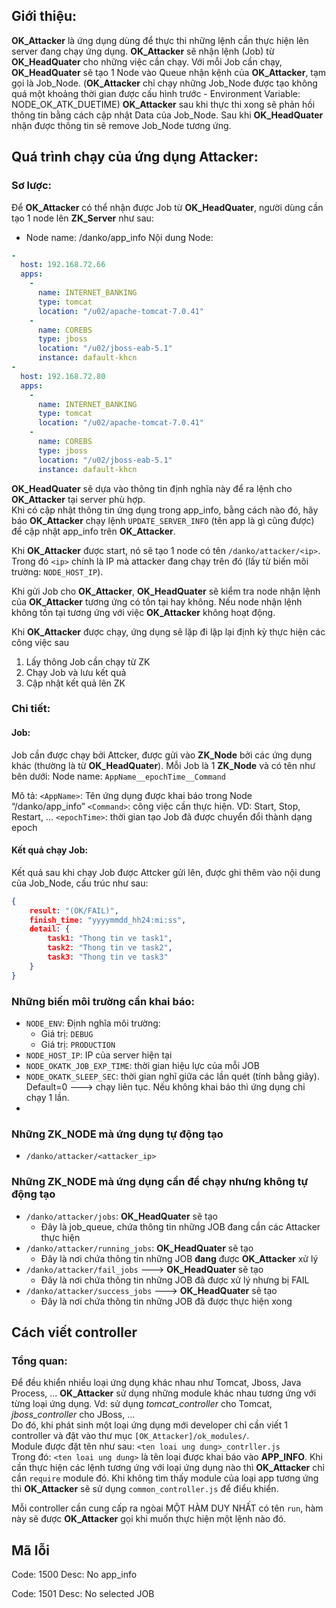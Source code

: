 ## Giới thiệu:
**OK_Attacker** là ứng dụng dùng để thực thi những lệnh cần thực hiện lên server đang chạy ứng dụng.
**OK_Attacker** sẽ nhận lệnh (Job) từ **OK_HeadQuater** cho những việc cần chạy.
Với mỗi Job cần chạy, **OK_HeadQuater** sẽ tạo 1 Node vào Queue nhận kệnh của **OK_Attacker**, tạm gọi là Job_Node.
(**OK_Attacker** chỉ chạy những Job_Node được tạo không quá một khoảng thời gian được cấu hình trước - Environment Variable: NODE_OK_ATK_DUETIME)
**OK_Attacker** sau khi thực thi xong sẽ phản hồi thông tin bằng cách cập nhật Data của Job_Node.
Sau khi **OK_HeadQuater** nhận được thông tin sẽ remove Job_Node tương ứng.

## Quá trình chạy của ứng dụng Attacker:

### Sơ lược:
Để **OK_Attacker** có thể nhận được Job từ **OK_HeadQuater**, người dùng cần tạo 1 node lên **ZK_Server** như sau:
- Node name: /danko/app_info
Nội dung Node:
```YAML
-
  host: 192.168.72.66
  apps:
    - 
      name: INTERNET_BANKING
      type: tomcat
      location: "/u02/apache-tomcat-7.0.41"
    - 
      name: COREBS
      type: jboss
      location: "/u02/jboss-eab-5.1"
      instance: dafault-khcn
-
  host: 192.168.72.80
  apps:
    - 
      name: INTERNET_BANKING
      type: tomcat
      location: "/u02/apache-tomcat-7.0.41"
    - 
      name: COREBS
      type: jboss
      location: "/u02/jboss-eab-5.1"
      instance: dafault-khcn
```
**OK_HeadQuater** sẽ dựa vào thông tin định nghĩa này để ra lệnh cho **OK_Attacker** tại server phù hợp.  
Khi có cập nhật thông tin ứng dụng trong app_info, bằng cách nào đó,
  hãy báo **OK_Attacker** chạy lệnh ```UPDATE_SERVER_INFO``` (tên app là gì cũng được) để cập nhật app_info trên **OK_Attacker**.  

Khi **OK_Attacker** được start, nó sẽ tạo 1 node có tên ```/danko/attacker/<ip>```.  
Trong đó ```<ip>``` chính là IP mà attacker đang chạy trên đó (lấy từ biến môi trường: ```NODE_HOST_IP```).

Khi gửi Job cho **OK_Attacker**, **OK_HeadQuater** sẽ kiểm tra node nhận lệnh của **OK_Attacker** tương ứng có tồn tại hay không.
  Nếu node nhận lệnh không tồn tại tương ứng với việc **OK_Attacker** không hoạt động.

Khi **OK_Attacker** được chạy, ứng dụng sẽ lặp đi lặp lại định kỳ thực hiện các công việc sau
1. Lấy thông Job cần chạy từ ZK
2. Chạy Job và lưu kết quả
3. Cập nhật kết quả lên ZK

### Chi tiết:

#### Job:
Job cần được chạy bởi Attcker, được gửi vào **ZK_Node** bởi các ứng dụng khác
(thường là từ **OK_HeadQuater**).
Mỗi Job là 1 **ZK_Node** và có tên như bên dưới:
Node name: ```AppName__epochTime__Command```

Mô tả:
```<AppName>```: Tên ứng dụng được khai báo trong Node “/danko/app_info”
```<Command>```: công việc cần thực hiện. VD: Start, Stop, Restart, ...
```<epochTime>```: thời gian tạo Job đã được chuyển đổi thành dạng epoch 

#### Kết quả chạy Job:
Kết quả sau khi chạy Job được Attcker gửi lên, được ghi thêm vào nội dung của Job_Node, cấu trúc như sau:
```JSON
{
    result: "(OK/FAIL)",
    finish_time: "yyyymmdd_hh24:mi:ss",
    detail: {
        task1: "Thong tin ve task1",
        task2: "Thong tin ve task2",
        task3: "Thong tin ve task3"
    }
}
```

### Những biến môi trường cần khai báo:
- ```NODE_ENV```: Định nghĩa môi trường:
  - Giá trị: ```DEBUG```
  - Giá trị: ```PRODUCTION```
- ```NODE_HOST_IP```: IP của server hiện tại
- ```NODE_OKATK_JOB_EXP_TIME```: thời gian hiệu lực của mỗi JOB
- ```NODE_OKATK_SLEEP_SEC```: thời gian nghĩ giữa các lần quét (tính bằng giây).
  Default=0 ---> chạy liên tục. Nếu không khai báo thì ứng dụng chỉ chạy 1 lần.
- 

### Những ZK_NODE mà ứng dụng tự động tạo
- ```/danko/attacker/<attacker_ip>```

### Những ZK_NODE mà ứng dụng cần để chạy nhưng không tự động tạo
- ```/danko/attacker/jobs```: **OK_HeadQuater** sẽ tạo
  - Đây là job_queue, chứa thông tin những JOB đang cần các Attacker thực hiện
- ```/danko/attacker/running_jobs```: **OK_HeadQuater** sẽ tạo
  - Đây là nơi chứa thông tin những JOB **đang** được **OK_Attacker** xử lý
- ```/danko/attacker/fail_jobs``` ---> **OK_HeadQuater** sẽ tạo
  - Đây là nơi chứa thông tin những JOB đã được xử lý nhưng bị FAIL
- ```/danko/attacker/success_jobs``` ---> **OK_HeadQuater** sẽ tạo
  - Đây là nơi chứa thông tin những JOB đã được thực hiện xong

## Cách viết controller

### Tổng quan:
Để đều khiển nhiều loại ứng dụng khác nhau như Tomcat, Jboss, Java Process, ...
**OK_Attacker** sử dụng những module khác nhau tương ứng với từng loại ứng dụng.
Vd: sử dụng *tomcat_controller* cho Tomcat, *jboss_controller* cho JBoss, ...  
Do đó, khi phát sinh một loại ứng dụng mới developer chỉ cần viết 1 controller 
  và đặt vào thư mục ```[OK_Attacker]/ok_modules/```.  
Module được đặt tên như sau: ```<ten loai ung dung>_contrller.js```  
Trong đó: ```<ten loai ung dung>``` là tên loại được khai báo vào **APP_INFO**.
Khi cần thực hiện các lệnh tương ứng với loại ứng dụng nào thì **OK_Attacker**
  chỉ cần ```require``` module đó. Khi không tìm thấy module của loại app tương ứng
  thì **OK_Attacker** sẽ sử dụng ```common_controller.js``` để điểu khiển.

Mỗi controller cần cung cấp ra ngòai MỘT HÀM DUY NHẤT có tên ```run```, 
  hàm này sẽ được **OK_Attacker** gọi khi muốn thực hiện một lệnh nào đó.  
  
## Mã lỗi

Code: 1500
Desc: No app_info

Code: 1501
Desc: No selected JOB